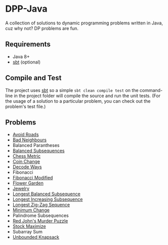 # DPP-Java

A collection of solutions to dynamic programming problems written in Java, cuz why not? DP problems are fun.

## Requirements

* Java 8+
* [sbt](http://www.scala-sbt.org/) (optional)

## Compile and Test

The project uses [sbt](http://www.scala-sbt.org/) so a simple `sbt clean compile test` on the command-line in the project folder will compile the source and run the unit tests. (For the usage of a solution to a particular problem, you can check out the problem's test file.)

## Problems

* [Avoid Roads](http://community.topcoder.com/stat?c=problem_statement&pm=1889&rd=4709)
* [Bad Neighbours](http://community.topcoder.com/stat?c=problem_statement&pm=2402&rd=5009)
* Balanced Parantheses
* [Balanced Subsequences](https://www.quora.com/profile/Michal-Fori%C5%A1ek/Posts/Solution-for-Brackets-Subsequences)
* [Chess Metric](http://community.topcoder.com/stat?c=problem_statement&pm=1592&rd=4482)
* [Coin Change](https://www.hackerrank.com/challenges/coin-change)
* [Decode Ways](http://www.programcreek.com/2014/06/leetcode-decode-ways-java/)
* Fibonacci
* [Fibonacci Modified](https://www.hackerrank.com/challenges/fibonacci-modified)
* [Flower Garden](http://community.topcoder.com/stat?c=problem_statement&pm=1918&rd=5006)
* [Jewelry](https://community.topcoder.com/stat?c=problem_statement&pm=1166&rd=4705)
* [Longest Balanced Subsequence](http://stackoverflow.com/questions/13074163/longest-subsequence-of-s-that-is-balanced)
* [Longest Increasing Subsequence](http://people.csail.mit.edu/bdean/6.046/dp/)
* [Longest Zig-Zag Sequence](http://community.topcoder.com/stat?c=problem_statement&pm=1259&rd=4493)
* [Minimum Change](http://community.topcoder.com/tc?module=Static&d1=tutorials&d2=dynProg)
* Palindrome Subsequences
* [Red John's Murder Puzzle](https://www.hackerrank.com/challenges/red-john-is-back)
* [Stock Maximize](https://www.hackerrank.com/challenges/stockmax)
* Subarray Sum
* [Unbounded Knapsack](https://xlinux.nist.gov/dads/HTML/unboundedKnapsack.html)
